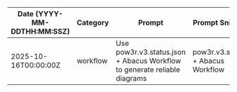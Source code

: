 | Date (YYYY-MM-DDTHH:MM:SSZ) | Category | Prompt | Prompt Snippet |
| --- | --- | --- | --- |
| 2025-10-16T00:00:00Z | workflow | Use pow3r.v3.status.json + Abacus Workflow to generate reliable diagrams | pow3r.v3.status + Abacus Workflow |
